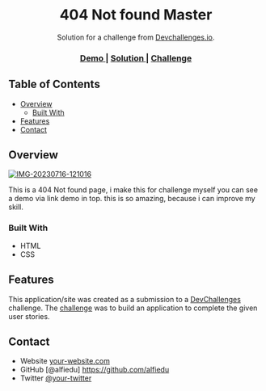 <!-- Please update value in the {}  -->

<h1 align="center">404 Not found Master</h1>

<div align="center">
   Solution for a challenge from  <a href="http://devchallenges.io" target="_blank">Devchallenges.io</a>.
</div>

<div align="center">
  <h3>
    <a href="https://404-page-alfiedu.netlify.app/#">
      Demo
    </a>
    <span> | </span>
    <a href="https://devchallenges.io/solutions/gnZlXxJ94QI8bN1Ioynj">
      Solution
    </a>
    <span> | </span>
    <a href="https://devchallenges.io/challenges/wBunSb7FPrIepJZAg0sY">
      Challenge
    </a>
  </h3>
</div>

<!-- TABLE OF CONTENTS -->

## Table of Contents

- [Overview](#overview)
  - [Built With](#built-with)
- [Features](#features)
- [Contact](#contact)

<!-- OVERVIEW -->

## Overview

<a href="https://ibb.co/1rMG0Jb"><img src="https://i.ibb.co/1rMG0Jb/IMG-20230716-121016.jpg" alt="IMG-20230716-121016" border="0"></a>

This is a 404 Not found page, i make this for challenge myself 
you can see a demo via link demo in top. this is so amazing, because i can improve my skill.

### Built With
- HTML
- CSS

## Features
This application/site was created as a submission to a [DevChallenges](https://devchallenges.io/challenges) challenge. The [challenge](https://devchallenges.io/challenges/wBunSb7FPrIepJZAg0sY) was to build an application to complete the given user stories.

## Contact
- Website [your-website.com](https://{your-web-site-link})
- GitHub [@alfiedu] https://github.com/alfiedu
- Twitter [@your-twitter](https://{twitter.com/your-username})
